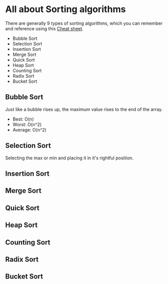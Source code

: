 # All about Sorting algorithms

There are generally 9 types of sorting algorithms, which you can remember and reference using this [Cheat sheet]().

- Bubble Sort
- Selection Sort
- Insertion Sort
- Merge Sort
- Quick Sort
- Heap Sort
- Counting Sort
- Radix Sort
- Bucket Sort

## Bubble Sort

Just like a bubble rises up, the maximum value rises to the end of the array.
- Best: O(n)
- Worst: O(n^2)
- Average: O(n^2)

## Selection Sort

Selecting the max or min and placing it in it's rightful position.

## Insertion Sort

## Merge Sort

## Quick Sort

## Heap Sort

## Counting Sort

## Radix Sort

## Bucket Sort
